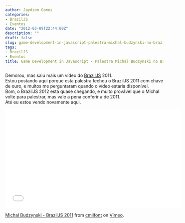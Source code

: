 ```yaml
---
author: Jaydson Gomes
categories:
- BrazilJS
- Eventos
date: "2012-03-09T22:44:00Z"
description: ""
draft: false
slug: game-development-in-javascript-palestra-michal-budzynski-no-braziljs-2011
tags:
- BrazilJS
- Eventos
title: Game Development in Javascript - Palestra Michal Budzynski no BrazilJS 2011
---
```


Demorou, mas saiu mais um vídeo do [BrazilJS](http://braziljs.com.br) 2011.  
Estou postando aqui porque esta palestra fechou o BrazilJS 2011 com chave de ouro, e muitos me perguntaram quando o vídeo estaria disponível.  
Bom, o BrazilJS 2012 está quase chegando, e muito provável que o Michal volte para palestrar, mas vale a pena conferir a de 2011.  
Até eu estou vendo novamente aqui.  

<iframe src="//player.vimeo.com/video/37859715" width="560" height="315" frameborder="0" webkitallowfullscreen mozallowfullscreen allowfullscreen></iframe> <p><a href="http://vimeo.com/37859715">Michal Budzynski - BrazilJS 2011</a> from <a href="http://vimeo.com/cmilfont">cmilfont</a> on <a href="https://vimeo.com">Vimeo</a>.</p>